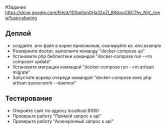 #Задание
https://drive.google.com/file/d/1DSwfsm0Ha32xZI_8KlkxoCBC7hy_NiV_/view?usp=sharing

## Деплой 
- создайте .env файл в корне приложения, скопируйте из .env.example
- Разверните docker, выполните команду "docker-compose up"
- Установите php библиотеки командой "docker-compose run --rm composer update"
- Установите миграции командой "docker-compose run --rm artisan migrate"
- Запустите воркер очереди командой "docker-compose exec php artisan queue:work --daemon"

## Тестирование
- Откройте сайт по адресу localhost:8080
- Проверьте работу "Прямой запрос к api"
- Проверьте работу "Асинхронный запрос к api"
